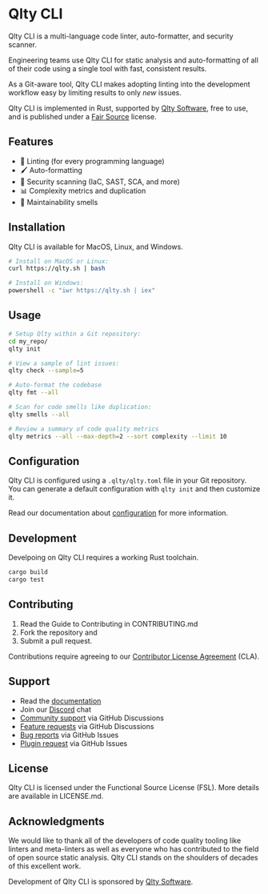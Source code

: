 # Qlty CLI

Qlty CLI is a multi-language code linter, auto-formatter, and security scanner.

Engineering teams use Qlty CLI for static analysis and auto-formatting of all of their code using a single tool with fast, consistent results.

As a Git-aware tool, Qlty CLI makes adopting linting into the development workflow easy by limiting results to only _new_ issues.

Qlty CLI is implemented in Rust, supported by [Qlty Software](https://qlty.sh), free to use, and is published under a [Fair Source](https://fair.io/) license.

## Features

- 🐞 Linting (for every programming language)
- 🖌️ Auto-formatting
- 🚨 Security scanning (IaC, SAST, SCA, and more)
- 📊 Complexity metrics and duplication
- 💩 Maintainability smells

## Installation

Qlty CLI is available for MacOS, Linux, and Windows.

```bash
# Install on MacOS or Linux:
curl https://qlty.sh | bash

# Install on Windows:
powershell -c "iwr https://qlty.sh | iex"
```

## Usage

```bash
# Setup Qlty within a Git repository:
cd my_repo/
qlty init

# View a sample of lint issues:
qlty check --sample=5

# Auto-format the codebase
qlty fmt --all

# Scan for code smells like duplication:
qlty smells --all

# Review a summary of code quality metrics
qlty metrics --all --max-depth=2 --sort complexity --limit 10
```

## Configuration

Qlty CLI is configured using a `.qlty/qlty.toml` file in your Git repository. You can generate a default configuration with `qlty init` and then customize it.

Read our documentation about [configuration](https://docs.qlty.sh/analysis-configuration) for more information.

## Development

Develpoing on Qlty CLI requires a working Rust toolchain.

```bash
cargo build
cargo test
```

## Contributing

1. Read the Guide to Contributing in CONTRIBUTING.md
2. Fork the repository and
3. Submit a pull request.

Contributions require agreeing to our [Contributor License Agreement](https://gist.github.com/brynary/00d59e41ffd852636a2f8a8f5f5aa69b) (CLA).

## Support

- Read the [documentation](https://docs.qlty.sh)
- Join our [Discord](https://qlty.sh/discord) chat
- [Community support](https://github.com/orgs/qltysh/discussions/categories/q-a) via GitHub Discussions
- [Feature requests](https://github.com/orgs/qltysh/discussions/categories/feedback) via GitHub Discussions
- [Bug reports](https://github.com/qltysh/qlty/issues/new/choose) via GitHub Issues
- [Plugin request](https://github.com/qltysh/qlty/issues/new/choose) via GitHub Issues

## License

Qlty CLI is licensed under the Functional Source License (FSL). More details are available in LICENSE.md.

## Acknowledgments

We would like to thank all of the developers of code quality tooling like linters and meta-linters as well as everyone who has contributed to the field of open source static analysis. Qlty CLI stands on the shoulders of decades of this excellent work.

Development of Qlty CLI is sponsored by [Qlty Software](https://qlty.sh).
